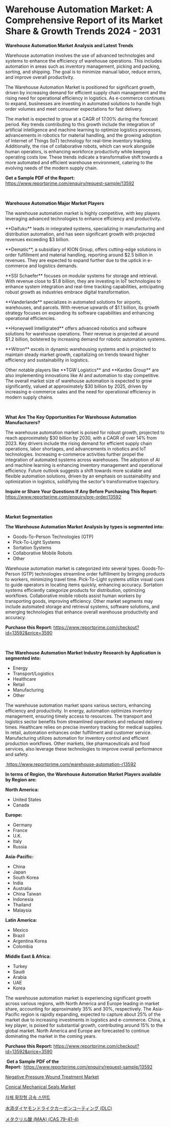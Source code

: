 <p><h1>Warehouse Automation Market: A Comprehensive Report of its Market Share & Growth Trends 2024 - 2031</h1></p><p><strong>Warehouse Automation Market Analysis and Latest Trends</strong></p>
<p><p>Warehouse automation involves the use of advanced technologies and systems to enhance the efficiency of warehouse operations. This includes automation in areas such as inventory management, picking and packing, sorting, and shipping. The goal is to minimize manual labor, reduce errors, and improve overall productivity.</p><p>The Warehouse Automation Market is positioned for significant growth, driven by increasing demand for efficient supply chain management and the rising need for operational efficiency in logistics. As e-commerce continues to expand, businesses are investing in automated solutions to handle high order volumes and meet consumer expectations for fast delivery.</p><p>The market is expected to grow at a CAGR of 17.00% during the forecast period. Key trends contributing to this growth include the integration of artificial intelligence and machine learning to optimize logistics processes, advancements in robotics for material handling, and the growing adoption of Internet of Things (IoT) technology for real-time inventory tracking. Additionally, the rise of collaborative robots, which can work alongside human operators, is enhancing workforce productivity while keeping operating costs low. These trends indicate a transformative shift towards a more automated and efficient warehouse environment, catering to the evolving needs of the modern supply chain.</p></p>
<p><strong>Get a Sample PDF of the Report:&nbsp;</strong> <a href="https://www.reportprime.com/enquiry/request-sample/13592">https://www.reportprime.com/enquiry/request-sample/13592</a></p>
<p>&nbsp;</p>
<p><strong>Warehouse Automation Major Market Players</strong></p>
<p><p>The warehouse automation market is highly competitive, with key players leveraging advanced technologies to enhance efficiency and productivity. </p><p>**Daifuku** leads in integrated systems, specializing in manufacturing and distribution automation, and has seen significant growth with projected revenues exceeding $3 billion. </p><p>**Dematic**, a subsidiary of KION Group, offers cutting-edge solutions in order fulfillment and material handling, reporting around $2.5 billion in revenues. They are expected to expand further due to the uptick in e-commerce and logistics demands.</p><p>**SSI Schaefer** focuses on modular systems for storage and retrieval. With revenue close to $1.8 billion, they are investing in IoT technologies to enhance system integration and real-time tracking capabilities, anticipating robust growth as industries embrace digital transformation.</p><p>**Vanderlande** specializes in automated solutions for airports, warehouses, and parcels. With revenue upwards of $1.1 billion, its growth strategy focuses on expanding its software capabilities and enhancing operational efficiencies.</p><p>**Honeywell Intelligrated** offers advanced robotics and software solutions for warehouse operations. Their revenue is projected at around $1.2 billion, bolstered by increasing demand for robotic automation systems.</p><p>**Witron** excels in dynamic warehousing systems and is projected to maintain steady market growth, capitalizing on trends toward higher efficiency and sustainability in logistics.</p><p>Other notable players like **TGW Logistics** and **Kardex Group** are also implementing innovations like AI and automation to stay competitive. The overall market size of warehouse automation is expected to grow significantly, valued at approximately $30 billion by 2025, driven by increasing e-commerce sales and the need for operational efficiency in modern supply chains.</p></p>
<p>&nbsp;</p>
<p><strong>What Are The Key Opportunities For Warehouse Automation Manufacturers?</strong></p>
<p><p>The warehouse automation market is poised for robust growth, projected to reach approximately $30 billion by 2030, with a CAGR of over 14% from 2023. Key drivers include the rising demand for efficient supply chain operations, labor shortages, and advancements in robotics and IoT technologies. Increasing e-commerce activities further propel the integration of automated systems across warehouses. The adoption of AI and machine learning is enhancing inventory management and operational efficiency. Future outlook suggests a shift towards more scalable and flexible automation solutions, driven by an emphasis on sustainability and optimization in logistics, solidifying the sector's transformative trajectory.</p></p>
<p><strong>Inquire or Share Your Questions If Any Before Purchasing This Report:</strong> <a href="https://www.reportprime.com/enquiry/pre-order/13592">https://www.reportprime.com/enquiry/pre-order/13592</a></p>
<p>&nbsp;</p>
<p><strong>Market Segmentation</strong></p>
<p><strong>The Warehouse Automation Market Analysis by types is segmented into:</strong></p>
<p><ul><li>Goods-To-Person Technologies (GTP)</li><li>Pick-To-Light Systems</li><li>Sortation Systems</li><li>Collaborative Mobile Robots</li><li>Other</li></ul></p>
<p><p>Warehouse automation market is categorized into several types. Goods-To-Person (GTP) technologies streamline order fulfillment by bringing products to workers, minimizing travel time. Pick-To-Light systems utilize visual cues to guide operators in locating items quickly, enhancing accuracy. Sortation systems efficiently categorize products for distribution, optimizing workflows. Collaborative mobile robots assist human workers by transporting goods, improving efficiency. Other market segments may include automated storage and retrieval systems, software solutions, and emerging technologies that enhance overall warehouse productivity and accuracy.</p></p>
<p><strong>Purchase this Report:&nbsp;</strong><a href="https://www.reportprime.com/checkout?id=13592&price=3590">https://www.reportprime.com/checkout?id=13592&price=3590</a></p>
<p>&nbsp;</p>
<p><strong>The Warehouse Automation Market Industry Research by Application is segmented into:</strong></p>
<p><ul><li>Energy</li><li>Transport/Logistics</li><li>Healthcare</li><li>Retail</li><li>Manufacturing</li><li>Other</li></ul></p>
<p><p>The warehouse automation market spans various sectors, enhancing efficiency and productivity. In energy, automation optimizes inventory management, ensuring timely access to resources. The transport and logistics sector benefits from streamlined operations and reduced delivery times. Healthcare relies on precise inventory tracking for medical supplies. In retail, automation enhances order fulfillment and customer service. Manufacturing utilizes automation for inventory control and efficient production workflows. Other markets, like pharmaceuticals and food services, also leverage these technologies to improve overall performance and safety.</p></p>
<p><a href="https://www.reportprime.com/warehouse-automation-r13592">&nbsp;https://www.reportprime.com/warehouse-automation-r13592</a></p>
<p><strong>In terms of Region, the Warehouse Automation Market Players available by Region are:</strong></p>
<p>
    <p> <strong> North America: </strong>
        <ul>
            <li>United States</li>
            <li>Canada</li>
        </ul>
        </p> 
    <p> <strong> Europe: </strong>
        <ul>
            <li>Germany</li>
            <li>France</li>
            <li>U.K.</li>
            <li>Italy</li>
            <li>Russia</li>
        </ul>
        </p> 
    <p> <strong> Asia-Pacific: </strong>
        <ul>
            <li>China</li>
            <li>Japan</li>
            <li>South Korea</li>
            <li>India</li>
            <li>Australia</li>
            <li>China Taiwan</li>
            <li>Indonesia</li>
            <li>Thailand</li>
            <li>Malaysia</li>
        </ul>
        </p> 
    <p> <strong> Latin America: </strong>
        <ul>
            <li>Mexico</li>
            <li>Brazil</li>
            <li>Argentina Korea</li>
            <li>Colombia</li>
        </ul>
        </p> 
    <p> <strong> Middle East & Africa: </strong>
        <ul>
            <li>Turkey</li>
            <li>Saudi</li>
            <li>Arabia</li>
            <li>UAE</li>
            <li>Korea</li>
        </ul>
    </p>
    </p>
<p><p>The warehouse automation market is experiencing significant growth across various regions, with North America and Europe leading in market share, accounting for approximately 35% and 30%, respectively. The Asia-Pacific region is rapidly expanding, expected to capture about 25% of the market due to increasing investments in logistics and e-commerce. China, a key player, is poised for substantial growth, contributing around 15% to the global market. North America and Europe are forecasted to continue dominating the market in the coming years.</p></p>
<p><strong>Purchase this Report: </strong><a href="https://www.reportprime.com/checkout?id=13592&price=3590">https://www.reportprime.com/checkout?id=13592&price=3590</a></p>
<p>&nbsp;<strong>Get a Sample PDF of the Report:&nbsp;&nbsp;</strong><a href="https://www.reportprime.com/enquiry/request-sample/13592">https://www.reportprime.com/enquiry/request-sample/13592</a></p>
<p><strong></strong></p>
<p><p><a href="https://github.com/JakirUddin511/Market-Research-Report-List-1/blob/main/negative-pressure-wound-treatment-market.md">Negative Pressure Wound Treatment Market</a></p><p><a href="https://medium.com/@zandould67856/the-conical-mechanical-seals-market-prioritizes-cost-control-and-efficiency-enhancement-7ea39baef557">Conical Mechanical Seals Market</a></p><p><a href="https://medium.com/@scotthereford10/%EC%85%80%ED%94%84-%ED%99%95%EC%9E%A5-%EA%B8%88%EC%86%8D-%EC%8A%A4%ED%85%90%ED%8A%B8%EC%9D%98-%EB%AF%B8%EB%9E%98%EC%97%90-%EC%98%81%ED%96%A5%EC%9D%84-%EB%AF%B8%EC%B9%98%EB%8A%94-%EC%9A%94%EC%86%8C%EB%8A%94-%EB%AC%B4%EC%97%87%EC%9D%B8%EA%B0%80%EC%9A%94-2024%EB%85%84%EB%B6%80%ED%84%B0-2031%EB%85%84%EA%B9%8C%EC%A7%80%EC%9D%98-%EC%8B%9C%EC%9E%A5-%ED%86%B5%EC%B0%B0%EB%A0%A5-%EB%B0%8F-%EC%84%B1%EC%9E%A5-%EC%98%88%EC%B8%A1-65729a724d46?postPublishedType=initial">자체 확장형 금속 스텐트</a></p><p><a href="https://medium.com/@manuelmann1976/hydrogenated-diamond-like-carbon-coating-dlc-ebd524b9a8f8?postPublishedType=initial">水添ダイヤモンドライクカーボンコーティング (DLC)</a></p><p><a href="https://medium.com/@manuelmann1976/methacrylic-acid-maa-cas-79-41-4-market-%E3%81%AF-%E3%82%B3%E3%82%B9%E3%83%88%E7%AE%A1%E7%90%86%E3%81%A8%E5%8A%B9%E7%8E%87%E5%90%91%E4%B8%8A%E3%82%92%E5%84%AA%E5%85%88%E3%81%97%E3%81%BE%E3%81%99-%E3%81%95%E3%82%89%E3%81%AB-%E5%A0%B1%E5%91%8A%E6%9B%B8%E3%81%AF%E5%B8%82%E5%A0%B4%E3%81%AE%E9%9C%80%E8%A6%81%E9%9D%A2%E3%81%A8%E4%BE%9B%E7%B5%A6%E9%9D%A2%E3%81%AE%E4%B8%A1%E6%96%B9%E3%82%92%E3%82%AB%E3%83%90%E3%83%BC%E3%81%97%E3%81%A6%E3%81%84%E3%81%BE%E3%81%99-a941f671c0ec?postPublishedType=initial">メタクリル酸 (MAA) (CAS 79-41-4)</a></p></p>